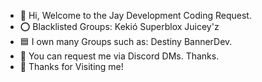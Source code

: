 - 👋 Hi, Welcome to the Jay Development Coding Request.
- ⭕️ Blacklisted Groups:
Kekió
Superblox
Juicey'z
- 🟦 I own many Groups such as:
Destiny
BannerDev.
- 💎 You can request me via Discord DMs. Thanks.
- 💚 Thanks for Visiting me!

<!---
JayCodesScripts/JayCodesScripts is a ✨ special ✨ repository because its `README.md` (this file) appears on your GitHub profile.
You can click the Preview link to take a look at your changes.
--->
